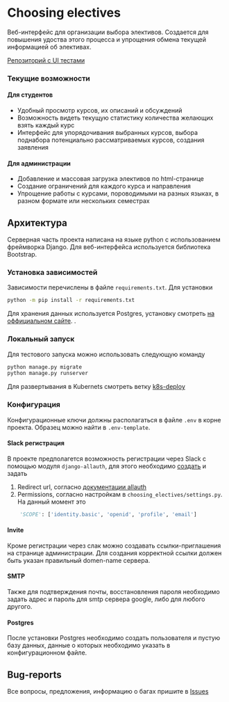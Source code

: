 # Choosing electives
Веб-интерфейс для организации выбора элективов. Создается для повышения удоства этого процесса и упрощения обмена текущей информацией об элективах.

[Репозиторий с UI тестами](https://github.com/tamarinvs19/choosing_electives_ui_tests)

### Текущие возможности
#### Для студентов
* Удобный просмотр курсов, их описаний и обсуждений
* Возможность видеть текущую статистику количества желающих взять каждый курс
* Интерфейс для упорядочивания выбранных курсов, выбора поднабора потенциально рассматриваемых курсов, создания заявления

#### Для администрации
* Добавление и массовая загрузка элективов по html-странице
* Создание ограничений для каждого курса и направления
* Упрощение работы с курсами, пороводимыми на разных языках, в разном формате или нескольких семестрах

## Архитектура
Серверная часть проекта написана на языке python с использованием фреймворка Django. Для веб-интерфейса используется библиотека Bootstrap.

### Установка зависимостей
Зависимости перечислены в файле `requirements.txt`. Для установки
```bash
python -m pip install -r requirements.txt
```
Для хранения данных используется Postgres, установку смотреть [на оффициальном сайте](https://www.postgresql.org).
.

### Локальный запуск
Для тестового запуска можно использовать следующую команду
```bash
python manage.py migrate
python manage.py runserver
```

Для развертывания в Kubernets смотреть ветку [k8s-deploy](https://github.com/tamarinvs19/choosing_electives/tree/k8s-deploy)

### Конфигурация
Конфигурационные ключи должны располагаться в файле `.env` в корне проекта. Образец можно найти в `.env-template`. 

#### Slack регистрация
В проекте предполагется возможность регистрации через Slack с помощью модуля `django-allauth`, для этого необходимо [создать](https://slack.com/help/articles/115005265703-%D0%A1%D0%BE%D0%B7%D0%B4%D0%B0%D0%BD%D0%B8%D0%B5-%D0%B1%D0%BE%D1%82%D0%B0-%D0%B4%D0%BB%D1%8F-%D1%80%D0%B0%D0%B1%D0%BE%D1%87%D0%B5%D0%B3%D0%BE-%D0%BF%D1%80%D0%BE%D1%81%D1%82%D1%80%D0%B0%D0%BD%D1%81%D1%82%D0%B2%D0%B0) и задать
1. Redirect url, согласно [документации allauth](https://django-allauth.readthedocs.io/en/latest/providers.html#slack) 
2. Permissions, согласно настройкам в `choosing_electives/settings.py`. На данный момент это 
```python
    'SCOPE': ['identity.basic', 'openid', 'profile', 'email']
```

#### Invite
Кроме регистрации через слак можно создавать ссылки-приглашения на странице администрации. Для создания корректной ссылки должен быть указан правильный domen-name сервера.

#### SMTP
Также для подтверждения почты, восстановления пароля необходимо задать адрес и пароль для smtp сервера google, либо для любого другого.

#### Postgres
После установки Postgres необходимо создать пользователя и пустую базу данных, данные о которых необходимо указать в конфигурационном файле.

## Bug-reports
Все вопросы, предложения, информацию о багах пришите в [Issues](https://github.com/tamarinvs19/choosing_electives/issues)
